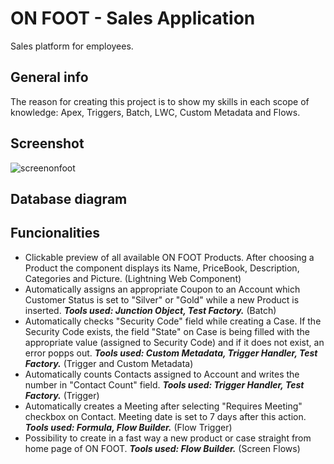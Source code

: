 # ON FOOT - Sales Application
Sales platform for employees.

## General info
The reason for creating this project is to show my skills in each scope of knowledge: Apex, Triggers, Batch, LWC, Custom Metadata and Flows.

## Screenshot
![screenonfoot](https://user-images.githubusercontent.com/117930022/219877893-5da6425a-068c-4f97-abcf-df27f8a9b313.png)
## Database diagram

## Funcionalities
- Clickable preview of all available ON FOOT Products. After choosing a Product the component displays its Name, PriceBook, Description, Categories and Picture. (Lightning Web Component)
- Automatically assigns an appropriate Coupon to an Account which Customer Status is set to "Silver" or "Gold" while a new Product is inserted. ***Tools used: Junction Object, Test Factory.*** (Batch)
- Automatically checks "Security Code" field while creating a Case. If the Security Code exists, the field "State" on Case is being filled with the appropriate value (assigned to Security Code) and if it does not exist, an error popps out. ***Tools used: Custom Metadata, Trigger Handler, Test Factory.*** (Trigger and Custom Metadata)
- Automatically counts Contacts assigned to Account and writes the number in "Contact Count" field. ***Tools used: Trigger Handler, Test Factory.*** (Trigger)
- Automatically creates a Meeting after selecting "Requires Meeting" checkbox on Contact. Meeting date is set to 7 days after this action. ***Tools used: Formula, Flow Builder.*** (Flow Trigger)
- Possibility to create in a fast way a new product or case straight from home page of ON FOOT. ***Tools used: Flow Builder.*** (Screen Flows)


